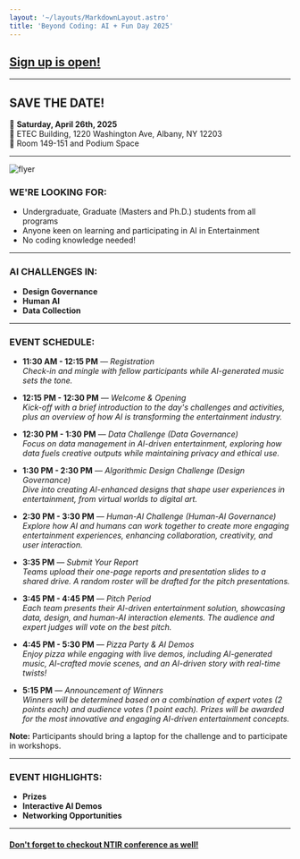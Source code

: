 ```yaml
---
layout: '~/layouts/MarkdownLayout.astro'
title: 'Beyond Coding: AI + Fun Day 2025'
---
```


## [**Sign up is open!**](https://albany.az1.qualtrics.com/jfe/form/SV_bCvqAh4Hn7H8mGy)

---

## SAVE THE DATE!

📅 **Saturday, April 26th, 2025**  
📍 ETEC Building, 1220 Washington Ave, Albany, NY 12203   
🏢 Room 149-151 and Podium Space   

---

![flyer](~/assets/images/ai_day_flyer.jpg)

### WE'RE LOOKING FOR:

- Undergraduate, Graduate (Masters and Ph.D.) students from all programs
- Anyone keen on learning and participating in AI in Entertainment
- No coding knowledge needed!

---

### AI CHALLENGES IN:

- **Design Governance**
- **Human AI**
- **Data Collection**

---

### EVENT SCHEDULE:

<!-- > Ask Dr Canbaz whether to share on not!!!!! -->

- **11:30 AM - 12:15 PM** — _Registration_  
  _Check-in and mingle with fellow participants while AI-generated music sets the tone._

- **12:15 PM - 12:30 PM** — _Welcome & Opening_  
  _Kick-off with a brief introduction to the day's challenges and activities, plus an overview of how AI is transforming the entertainment industry._

- **12:30 PM - 1:30 PM** — _Data Challenge (Data Governance)_  
  _Focus on data management in AI-driven entertainment, exploring how data fuels creative outputs while maintaining privacy and ethical use._

- **1:30 PM - 2:30 PM** — _Algorithmic Design Challenge (Design Governance)_  
  _Dive into creating AI-enhanced designs that shape user experiences in entertainment, from virtual worlds to digital art._

- **2:30 PM - 3:30 PM** — _Human-AI Challenge (Human-AI Governance)_  
  _Explore how AI and humans can work together to create more engaging entertainment experiences, enhancing collaboration, creativity, and user interaction._

- **3:35 PM** — _Submit Your Report_  
  _Teams upload their one-page reports and presentation slides to a shared drive. A random roster will be drafted for the pitch presentations._

- **3:45 PM - 4:45 PM** — _Pitch Period_  
  _Each team presents their AI-driven entertainment solution, showcasing data, design, and human-AI interaction elements. The audience and expert judges will vote on the best pitch._

- **4:45 PM - 5:30 PM** — _Pizza Party & AI Demos_  
  _Enjoy pizza while engaging with live demos, including AI-generated music, AI-crafted movie scenes, and an AI-driven story with real-time twists!_

- **5:15 PM** — _Announcement of Winners_  
  _Winners will be determined based on a combination of expert votes (2 points each) and audience votes (1 point each). Prizes will be awarded for the most innovative and engaging AI-driven entertainment concepts._

**Note:** Participants should bring a laptop for the challenge and to participate in workshops.

---

### EVENT HIGHLIGHTS:

- **Prizes**
- **Interactive AI Demos**
- **Networking Opportunities**

---

#### [Don't forget to checkout NTIR conference as well!](https://www.albany.edu/ntir)

